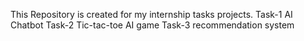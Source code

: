 This Repository is created for my internship tasks projects.
Task-1 AI Chatbot 
Task-2 Tic-tac-toe AI game 
Task-3 recommendation system
